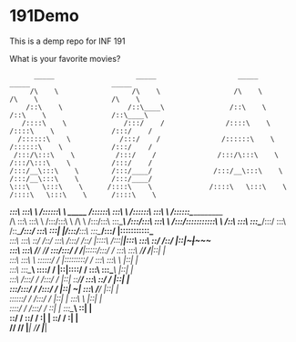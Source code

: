 # 191Demo

This is a demp repo for INF 191

What is your favorite movies?

          _____                    _____                    _____                    _____                    _____          
         /\    \                  /\    \                  /\    \                  /\    \                  /\    \         
        /::\    \                /::\____\                /::\    \                /::\    \                /::\____\        
       /::::\    \              /:::/    /               /::::\    \              /::::\    \              /:::/    /        
      /::::::\    \            /:::/    /               /::::::\    \            /::::::\    \            /:::/    /         
     /:::/\:::\    \          /:::/    /               /:::/\:::\    \          /:::/\:::\    \          /:::/    /          
    /:::/__\:::\    \        /:::/____/               /:::/__\:::\    \        /:::/__\:::\    \        /:::/____/           
    \:::\   \:::\    \      /::::\    \              /::::\   \:::\    \      /::::\   \:::\    \      /::::\    \           
  ___\:::\   \:::\    \    /::::::\    \   _____    /::::::\   \:::\    \    /::::::\   \:::\    \    /::::::\____\________  
 /\   \:::\   \:::\    \  /:::/\:::\    \ /\    \  /:::/\:::\   \:::\____\  /:::/\:::\   \:::\    \  /:::/\:::::::::::\    \ 
/::\   \:::\   \:::\____\/:::/  \:::\    /::\____\/:::/  \:::\   \:::|    |/:::/__\:::\   \:::\____\/:::/  |:::::::::::\____\
\:::\   \:::\   \::/    /\::/    \:::\  /:::/    /\::/   |::::\  /:::|____|\:::\   \:::\   \::/    /\::/   |::|~~~|~~~~~     
 \:::\   \:::\   \/____/  \/____/ \:::\/:::/    /  \/____|:::::\/:::/    /  \:::\   \:::\   \/____/  \/____|::|   |          
  \:::\   \:::\    \               \::::::/    /         |:::::::::/    /    \:::\   \:::\    \            |::|   |          
   \:::\   \:::\____\               \::::/    /          |::|\::::/    /      \:::\   \:::\____\           |::|   |          
    \:::\  /:::/    /               /:::/    /           |::| \::/____/        \:::\   \::/    /           |::|   |          
     \:::\/:::/    /               /:::/    /            |::|  ~|               \:::\   \/____/            |::|   |          
      \::::::/    /               /:::/    /             |::|   |                \:::\    \                |::|   |          
       \::::/    /               /:::/    /              \::|   |                 \:::\____\               \::|   |          
        \::/    /                \::/    /                \:|   |                  \::/    /                \:|   |          
         \/____/                  \/____/                  \|___|                   \/____/                  \|___|          
                                                                                                                             
